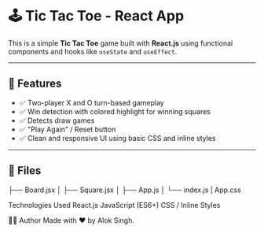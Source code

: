 # 🕹️ Tic Tac Toe - React App

This is a simple **Tic Tac Toe** game built with **React.js** using functional components and hooks like `useState` and `useEffect`.

---

## 🚀 Features

- ✅ Two-player X and O turn-based gameplay
- ✅ Win detection with colored highlight for winning squares
- ✅ Detects draw games
- ✅ "Play Again" / Reset button
- ✅ Clean and responsive UI using basic CSS and inline styles

---

## 📁 Files
 ├── Board.jsx
│ ├── Square.jsx
│ ├── App.js
│ └── index.js
| App.css

Technologies Used
  React.js
  JavaScript (ES6+)
  CSS / Inline Styles

  🙋‍♂️ Author
    Made with ❤️ by Alok Singh.


